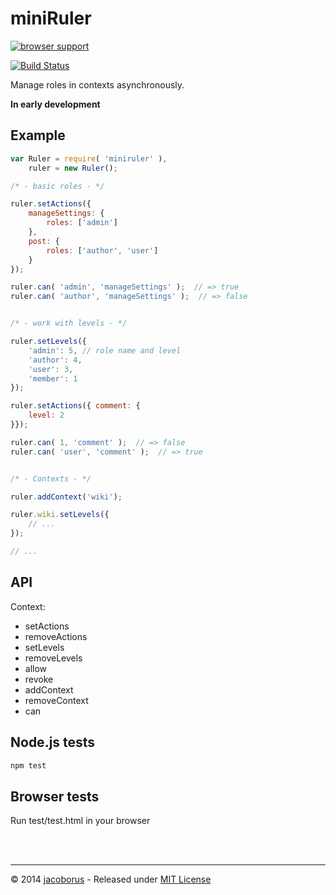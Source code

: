 miniRuler
=========

[![browser support](https://ci.testling.com/jacoborus/miniruler.png)
](https://ci.testling.com/jacoborus/miniruler)


[![Build Status](https://travis-ci.org/jacoborus/miniruler.svg?branch=master)](https://travis-ci.org/jacoborus/miniruler)

Manage roles in contexts asynchronously.

**In early development**


Example
-------

```js
var Ruler = require( 'miniruler' ),
    ruler = new Ruler();

/* - basic roles - */

ruler.setActions({
    manageSettings: {
        roles: ['admin']
    },
    post: {
        roles: ['author', 'user']
    }
});

ruler.can( 'admin', 'manageSettings' );  // => true
ruler.can( 'author', 'manageSettings' );  // => false


/* - work with levels - */

ruler.setLevels({
    'admin': 5, // role name and level
    'author': 4,
    'user': 3,
    'member': 1
});

ruler.setActions({ comment: {
    level: 2
}});

ruler.can( 1, 'comment' );  // => false
ruler.can( 'user', 'comment' );  // => true


/* - Contexts - */

ruler.addContext('wiki');

ruler.wiki.setLevels({
    // ...
});

// ...
```

API
---

Context:
- setActions
- removeActions
- setLevels
- removeLevels
- allow
- revoke
- addContext
- removeContext
- can


Node.js tests
-------------

```sh
npm test
```

Browser tests
-------------

Run test/test.html in your browser


<br><br>

---

© 2014 [jacoborus](https://github.com/jacoborus) - Released under [MIT License](https://raw.github.com/jacoborus/miniruler/master/LICENSE)
